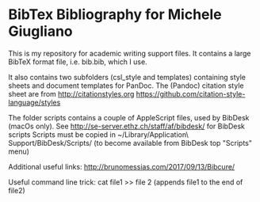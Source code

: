 # BibTex Bibliography for Michele Giugliano 

This is my repository for academic writing support files.
It contains a large BibTeX format file, i.e. bib.bib, which I use.

It also contains two subfolders (csl_style and templates) containing 
style sheets and document templates for PanDoc. 
The (Pandoc) citation style sheet are from http://citationstyles.org
https://github.com/citation-style-language/styles

The folder scripts contains a couple of AppleScript files, used by BibDesk (macOs only).
See http://se-server.ethz.ch/staff/af/bibdesk/ for BibDesk scripts
Scripts must be copied in ~/Library/Application\ Support/BibDesk/Scripts/
(to become available from BibDesk top "Scripts" menu)


Additional useful links:
http://brunomessias.com/2017/09/13/Bibcure/

Useful command line trick:
cat file1 >> file 2 	(appends file1 to the end of file2)

